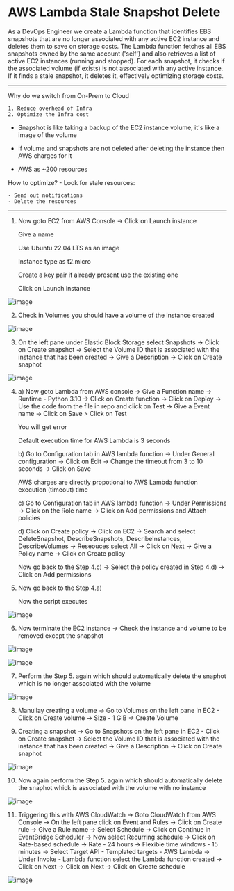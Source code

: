 # AWS Lambda Stale Snapshot Delete 

As a DevOps Engineer we create a Lambda function that identifies EBS snapshots that are no longer associated with any active EC2 instance and deletes them to save on storage costs. The Lambda function fetches all EBS snapshots owned by the same account ('self') and also retrieves a list of active EC2 instances (running and stopped). For each snapshot, it checks if the associated volume (if exists) is not associated with any active instance. If it finds a stale snapshot, it deletes it, effectively optimizing storage costs.

---
Why do we switch from On-Prem to Cloud
```
1. Reduce overhead of Infra
2. Optimize the Infra cost
```

- Snapshot is like taking a backup of the EC2 instance volume, it's like a image of the volume

- If volume and snapshots are not deleted after deleting the instance then AWS charges for it

- AWS as ~200 resources

How to optimize? - Look for stale resources:
```
- Send out notifications
- Delete the resources
```
---
1. Now goto EC2 from AWS Console -> Click on Launch instance

    Give a name
    
    Use Ubuntu 22.04 LTS as an image
    
    Instance type as t2.micro
    
    Create a key pair if already present use the existing one
    
    Click on Launch instance

![image](https://github.com/Pavan-1997/AWS_Lambda_Stale_Snapshot_Delete/assets/32020205/02e08640-f00b-4f10-9a02-1d40c5b62e41)


2. Check in Volumes you should have a volume of the instance created

![image](https://github.com/Pavan-1997/AWS_Lambda_Stale_Snapshot_Delete/assets/32020205/0f905ac1-d3a8-4aa2-906f-98fbd1abcc52)


3. On the left pane under Elastic Block Storage select Snapshots -> Click on Create snapshot -> Select the Volume ID that is associated with the instance that has been created -> Give a Description -> Click on Create snaphot

![image](https://github.com/Pavan-1997/AWS_Lambda_Stale_Snapshot_Delete/assets/32020205/95144c87-c6b7-4d7d-994b-81e6fc2e1a5d)


4. a) Now goto Lambda from AWS console ->  Give a Function name ->  Runtime - Python 3.10 -> Click on Create function -> Click on Deploy -> Use the code from the file in repo and click on Test -> Give a Event name -> Click on Save > Click on Test

   You will get error 

   Default execution time for AWS Lambda is 3 seconds

    b) Go to Configuration tab in AWS lambda function -> Under General configuration -> Click on Edit -> Change the timeout from 3 to 10 seconds -> Click on Save
    
      AWS charges are directly propotional to AWS Lambda function execution (timeout) time

    c) Go to Configuration tab in AWS lambda function -> Under Permissions -> Click on the Role name -> Click on Add permissions and Attach policies 

    d) Click on Create policy -> Click on EC2 -> Search and select DeleteSnapshot, DescribeSnapshots, DescribeInstances, DescribeVolumes  -> Reseouces select All -> Click on Next -> Give a Policy name -> Click on Create policy

      Now go back to the Step 4.c) -> Select the policy created in Step 4.d) -> Click on Add permissions 


5. Now go back to the Step 4.a) 

   Now the script executes

![image](https://github.com/Pavan-1997/AWS_Lambda_Stale_Snapshot_Delete/assets/32020205/d65461bf-8087-4ed5-bde9-f3d856a46c52)


6. Now terminate the EC2 instance -> Check the instance and volume to be removed except the snapshot

![image](https://github.com/Pavan-1997/AWS_Lambda_Stale_Snapshot_Delete/assets/32020205/8b4b44cd-57c0-4971-9e39-1b2e4b0baa48)

![image](https://github.com/Pavan-1997/AWS_Lambda_Stale_Snapshot_Delete/assets/32020205/a15c16c0-50f1-4d18-89fe-bd876af641f9)


7. Perform the Step 5. again which should automatically delete the snaphot which is no longer associated with the volume 

![image](https://github.com/Pavan-1997/AWS_Lambda_Stale_Snapshot_Delete/assets/32020205/856fd6d0-a2ea-4abc-a376-ea5e26ff4914)


8. Manullay creating a volume -> Go to Volumes on the left pane in EC2 - Click on Create volume -> Size - 1 GiB -> Create Volume


9. Creating a snapshot -> Go to Snapshots on the left pane in EC2 - Click on Create snapshot -> Select the Volume ID that is associated with the instance that has been created -> Give a Description -> Click on Create snaphot

![image](https://github.com/Pavan-1997/AWS_Lambda_Stale_Snapshot_Delete/assets/32020205/8fb488cf-4c77-4def-978e-62af19e0413b)


10. Now again perform the Step 5. again which should automatically delete the snaphot whick is associated with the volume with no instance

![image](https://github.com/Pavan-1997/AWS_Lambda_Stale_Snapshot_Delete/assets/32020205/3c4f9e03-9d85-42a1-967c-0f587ca31587)


11. Triggering this with AWS CloudWatch -> Goto CloudWatch from AWS Console -> On the left pane click on Event and Rules -> Click on Create rule -> Give a Rule name -> Select 	Schedule -> Click on Continue in EventBridge Scheduler -> Now select Recurring schedule -> Click on Rate-based schedule -> Rate - 24 hours -> Flexible time windows - 15 minutes -> Select Target API - Templated targets - AWS Lambda -> Under Invoke - Lambda function select the Lambda function created -> Click on Next -> Click on Next -> Click on Create schedule
 
![image](https://github.com/Pavan-1997/AWS_Lambda_Stale_Snapshot_Delete/assets/32020205/0e42fd81-8dde-43fc-9a03-0eb5b8f221e2)


